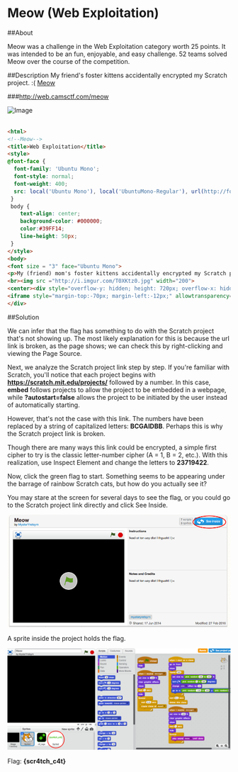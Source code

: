 # Meow (Web Exploitation)
##About

Meow was a challenge in the Web Exploitation category worth 25 points. It was intended to be an fun, enjoyable, and easy challenge. 52 teams solved Meow over the course of the competition.

##Description
My friend's foster kittens accidentally encrypted my Scratch project. :( [Meow](http://web.camsctf.com/meow)

###http://web.camsctf.com/meow

![Image](http://i.imgur.com/1Jbfw8y.png?1)

```HTML

<html>
<!--Meow-->
<title>Web Exploitation</title>
<style>
@font-face {
  font-family: 'Ubuntu Mono';
  font-style: normal;
  font-weight: 400;
  src: local('Ubuntu Mono'), local('UbuntuMono-Regular'), url(http://fonts.gstatic.com/s/ubuntumono/v6/ViZhet7Ak-LRXZMXzuAfkbrIa-7acMAeDBVuclsi6Gc.woff) format('woff');
 }
 body {
    text-align: center;
    background-color: #000000;
    color:#39FF14;
    line-height: 50px;
 }
</style>
<body>
<font size = "3" face="Ubuntu Mono">
<p>My (friend) mom's foster kittens accidentally encrypted my Scratch project. :(
<br><img src ="http://i.imgur.com/T0XKtz0.jpg" width="200">
<center><div style="overflow-y: hidden; height: 720px; overflow-x: hidden; width: 960px;" id="applet">
<iframe style="margin-top:-70px; margin-left:-12px;" allowtransparency="false" width="980" height="820" bgcolor=#F11111 src="http://scratch.mit.edu/projects/embed/BCGAIDBB/?autostart=false" allowfullscreen></iframe>
</div>
```

##Solution

We can infer that the flag has something to do with the Scratch project that's not showing up. The most likely explanation for this is because the url link is broken, as the page shows; we can check this by right-clicking and viewing the Page Source.

Next, we analyze the Scratch project link step by step. If you're familiar with Scratch, you'll notice that each project begins with **https://scratch.mit.edu/projects/** followed by a number. In this case, **embed** follows projects to allow the project to be embedded in a webpage, while **?autostart=false** allows the project to be initiated by the user instead of automatically starting.

However, that's not the case with this link. The numbers have been replaced by a string of capitalized letters: **BCGAIDBB**. Perhaps this is why the Scratch project link is broken.

 Though there are many ways this link could be encrypted, a simple first cipher to try is the classic letter-number cipher (A = 1, B = 2, etc.). With this realization, use Inspect Element and change the letters to **23719422**.

 Now, click the green flag to start. Something seems to be appearing under the barrage of rainbow Scratch cats, but how do you actually see it?

 You may stare at the screen for several days to see the flag, or you could go to the Scratch project link directly and click See Inside.

![](https://raw.githubusercontent.com/synicalsyntax/CCTF2016/master/webexploitation/meow1.png)

 A sprite inside the project holds the flag.

 ![](https://raw.githubusercontent.com/synicalsyntax/CCTF2016/master/webexploitation/meow2.png)

Flag: **{scr4tch_c4t}**
